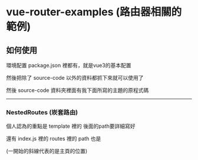 # vue-router-examples (路由器相關的範例)
## 如何使用
環境配置 package.json 裡都有，就是vue3的基本配置<br/>

然後把除了 source-code 以外的資料都抓下來就可以使用了

然後 source-code 資料夾裡面有我下面所寫的主題的原程式碼

------

###  NestedRoutes (崁套路由)

個人認為的重點是 template 裡的 <router-link to="/path"> 後面的path要詳細寫好<br/>

還有 index.js 裡的 routes 裡的 path 也是<br/>

(一開始的斜線代表的是主頁的位置)
